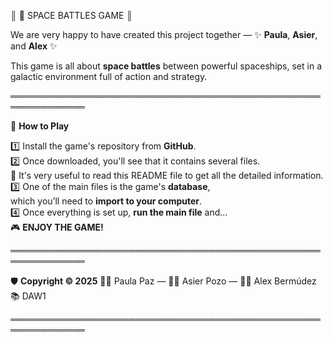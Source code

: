 
║                    🚀 SPACE BATTLES GAME                   ║


We are very happy to have created this project together — 
✨ **Paula**, **Asier**, and **Alex** ✨

This game is all about **space battles** between powerful spaceships, 
set in a galactic environment full of action and strategy.

══════════════════════════════════════════════════════════════

📖 **How to Play**

1️⃣  Install the game's repository from **GitHub**.  
2️⃣  Once downloaded, you'll see that it contains several files.  
     📄 It's very useful to read this README file to get all the detailed information.  
3️⃣  One of the main files is the game's **database**,  
     which you’ll need to **import to your computer**.  
4️⃣  Once everything is set up, **run the main file** and...  
     🎮 **ENJOY THE GAME!**

══════════════════════════════════════════════════════════════

🛡️ **Copyright © 2025**
👩‍💻 Paula Paz — 🧑‍💻 Asier Pozo — 👨‍💻 Alex Bermúdez  
📚 DAW1

══════════════════════════════════════════════════════════════
